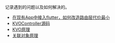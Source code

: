 
记录遇到的问题以及如何解决的。


* [在现有App中接入flutter，如何改造路由层代价最小](在现有App中接入flutter，如何改造路由层代价最小.md)
*  [KVOController源码](KVOController源码.md)
*  [KVO原理](KVO.md)
*  [关联对象原理](关联对象原理.md)
